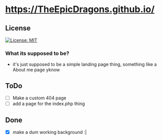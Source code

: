 
# https://TheEpicDragons.github.io/
## License
[![License: MIT](https://img.shields.io/badge/License-MIT-yellow.svg)](https://opensource.org/licenses/MIT)
### What its supposed to be?
- it's just supposed to be a simple landing page thing, something like a About me page yknow
## ToDo
- [ ] Make a custom 404 page
- [ ] add a page for the index.php thing
## Done
- [x] make a dum working background :|


